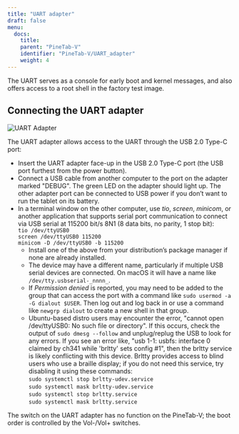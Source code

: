 ```yaml
---
title: "UART adapter"
draft: false
menu:
  docs:
    title:
    parent: "PineTab-V"
    identifier: "PineTab-V/UART_adapter"
    weight: 4
---
```


The UART serves as a console for early boot and kernel messages, and also offers access to a root shell in the factory test image. 

## Connecting the UART adapter

![UART Adapter](/documentation/PineTab-V/images/PineTab2_USB_UARTv2.jpg)

The UART adapter allows access to the UART through the USB 2.0 Type-C port:

* Insert the UART adapter face-up in the USB 2.0 Type-C port (the USB port furthest from the power button).
* Connect a USB cable from another computer to the port on the adapter marked "DEBUG". The green LED on the adapter should light up. The other adapter port can be connected to USB power if you don’t want to run the tablet on its battery.
* In a terminal window on the other computer, use _tio_, _screen_, _minicom_, or another application that supports serial port communication to connect via USB serial at 115200 bit/s 8N1 (8 data bits, no parity, 1 stop bit):\
`tio /dev/ttyUSB0`\
`screen /dev/ttyUSB0 115200`\
`minicom -D /dev/ttyUSB0 -b 115200`
  * Install one of the above from your distribution’s package manager if none are already installed.
  * The device may have a different name, particularly if multiple USB serial devices are connected. On macOS it will have a name like `/dev/tty.usbserial-_nnnn_`.
  * If _Permission denied_ is reported, you may need to be added to the group that can access the port with a command like `sudo usermod -a -G dialout $USER`. Then log out and log back in or use a command like `newgrp dialout` to create a new shell in that group.
  * Ubuntu-based distro users may encounter the error, "cannot open /dev/ttyUSB0: No such file or directory". If this occurs, check the output of `sudo dmesg --follow` and unplug/replug the USB to look for any errors. If you see an error like, "usb 1-1: usbfs: interface 0 claimed by ch341 while 'brltty' sets config #1", then the brltty service is likely conflicting with this device. Brltty provides access to blind users who use a braille display; if you do not need this service, try disabling it using these commands:\
  `sudo systemctl stop brltty-udev.service`\
  `sudo systemctl mask brltty-udev.service`\
  `sudo systemctl stop brltty.service`\
  `sudo systemctl mask brltty.service`

The switch on the UART adapter has no function on the PineTab-V; the boot order is controlled by the Vol-/Vol+ switches.
